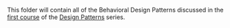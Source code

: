 This folder will contain all of the Behavioral Design Patterns discussed in the [first course](https://codewithmosh.com/p/design-patterns-part1) of the [Design Patterns](https://codewithmosh.com/p/design-patterns) series.